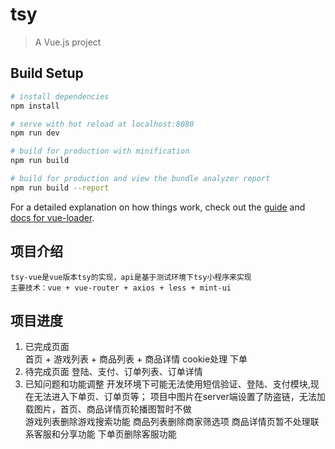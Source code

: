 # tsy

> A Vue.js project

## Build Setup

``` bash
# install dependencies
npm install

# serve with hot reload at localhost:8080
npm run dev

# build for production with minification
npm run build

# build for production and view the bundle analyzer report
npm run build --report
```

For a detailed explanation on how things work, check out the [guide](http://vuejs-templates.github.io/webpack/) and [docs for vue-loader](http://vuejs.github.io/vue-loader).

## 项目介绍

    tsy-vue是vue版本tsy的实现，api是基于测试环境下tsy小程序来实现
    主要技术：vue + vue-router + axios + less + mint-ui

## 项目进度

1. 已完成页面  
    首页 + 游戏列表 + 商品列表 + 商品详情
    cookie处理
    下单
2. 待完成页面
    登陆、支付、订单列表、订单详情
3. 已知问题和功能调整
    开发环境下可能无法使用短信验证、登陆、支付模块,现在无法进入下单页、订单页等；
    项目中图片在server端设置了防盗链，无法加载图片，首页、商品详情页轮播图暂时不做  
    游戏列表删除游戏搜索功能
    商品列表删除商家筛选项
    商品详情页暂不处理联系客服和分享功能
    下单页删除客服功能
    